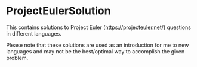 ProjectEulerSolution
====================

This contains solutions to Project Euler (https://projecteuler.net/) questions in different languages.

Please note that these solutions are used as an introduction for me to new languages and may not be the best/optimal way to accomplish the given problem.